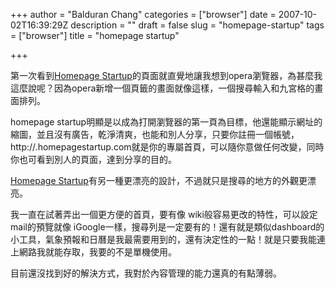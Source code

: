 +++
author = "Balduran Chang"
categories = ["browser"]
date = 2007-10-02T16:39:29Z
description = ""
draft = false
slug = "homepage-startup"
tags = ["browser"]
title = "homepage startup"

+++


第一次看到[Homepage Startup](http://www.homepagestartup.com/ "Homepage Startup")的頁面就直覺地讓我想到opera瀏覽器，為甚麼我這麼說呢？因為opera新增一個頁籤的畫面就像這樣，一個搜尋輸入和九宮格的畫面排列。

homepage startup明顯是以成為打開瀏覽器的第一頁為目標，他還能顯示網址的縮圖，並且沒有廣告，乾淨清爽，也能和別人分享，只要你註冊一個帳號， http://<your-username>.homepagestartup.com就是你的專屬首頁，可以隨你意做任何改變，同時你也可看到別人的頁面，達到分享的目的。</your-username>

[Homepage Startup](http://www.homepagestartup.com/?new=1 "Homepage Startup")有另一種更漂亮的設計，不過就只是搜尋的地方的外觀更漂亮。

我一直在試著弄出一個更方便的首頁，要有像 wiki般容易更改的特性，可以設定mail的預覽就像 iGoogle一樣，搜尋列是一定要有的！還有就是類似dashboard的小工具，氣象預報和日曆是我最需要用到的，還有決定性的一點！就是只要我能連上網路我就能存取，我要的不是單機使用。

目前還沒找到好的解決方式，我對於內容管理的能力還真的有點薄弱。

